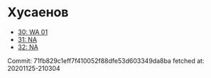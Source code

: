 # Хусаенов
- [30: WA 01](30.md)
- [31: NA](31.md)
- [32: NA](32.md)

Commit: 71fb829c1eff7f410052f88dfe53d603349da8ba
 fetched at: 20201125-210304
